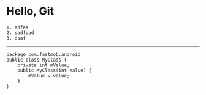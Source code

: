 Hello, Git
==========

    1. adfas
    2. sadfsad
    3. dsaf

--------------------------------------------------------------------------------

    package com.fastmob.android
    public class MyClass {
		private int mValue;
		public MyClass(int value) {
			mValue = value;
		}
	}
